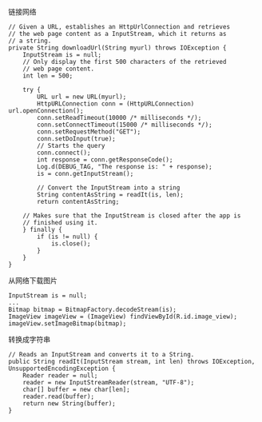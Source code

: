 链接网络

	// Given a URL, establishes an HttpUrlConnection and retrieves
	// the web page content as a InputStream, which it returns as
	// a string.
	private String downloadUrl(String myurl) throws IOException {
	    InputStream is = null;
	    // Only display the first 500 characters of the retrieved
	    // web page content.
	    int len = 500;
	        
	    try {
	        URL url = new URL(myurl);
	        HttpURLConnection conn = (HttpURLConnection) url.openConnection();
	        conn.setReadTimeout(10000 /* milliseconds */);
	        conn.setConnectTimeout(15000 /* milliseconds */);
	        conn.setRequestMethod("GET");
	        conn.setDoInput(true);
	        // Starts the query
	        conn.connect();
	        int response = conn.getResponseCode();
	        Log.d(DEBUG_TAG, "The response is: " + response);
	        is = conn.getInputStream();
	
	        // Convert the InputStream into a string
	        String contentAsString = readIt(is, len);
	        return contentAsString;
	        
	    // Makes sure that the InputStream is closed after the app is
	    // finished using it.
	    } finally {
	        if (is != null) {
	            is.close();
	        } 
	    }
	}
	
	
从网络下载图片

	InputStream is = null;
	...
	Bitmap bitmap = BitmapFactory.decodeStream(is);
	ImageView imageView = (ImageView) findViewById(R.id.image_view);
	imageView.setImageBitmap(bitmap);
	
	
转换成字符串

	// Reads an InputStream and converts it to a String.
	public String readIt(InputStream stream, int len) throws IOException, UnsupportedEncodingException {
	    Reader reader = null;
	    reader = new InputStreamReader(stream, "UTF-8");        
	    char[] buffer = new char[len];
	    reader.read(buffer);
	    return new String(buffer);
	}